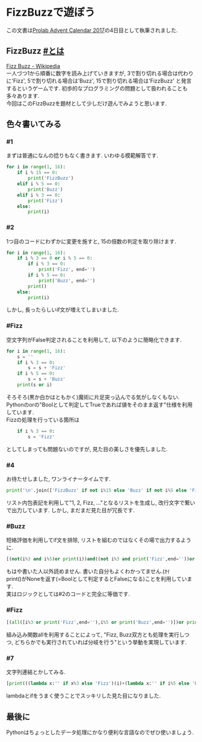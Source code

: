 # FizzBuzzで遊ぼう
この文書は[Prolab Advent Calendar 2017](https://adventar.org/calendars/2526)の4日目として執筆されました.
## FizzBuzz [#とは](https://twitter.com/search?q=%23とは)
[Fizz Buzz - Wikipedia](https://ja.wikipedia.org/wiki/Fizz_Buzz)  
一人づつ1から順番に数字を読み上げていきますが, 3で割り切れる場合は代わりに'Fizz', 5で割り切れる場合は'Buzz', 15で割り切れる場合は'FizzBuzz' と発言するというゲームです. 初歩的なプログラミングの問題として扱われることも多々あります.  
今回はこのFizzBuzzを題材として少しだけ遊んでみようと思います.
## 色々書いてみる
### #1
まずは普通になんの捻りもなく書きます. いわゆる模範解答です.
```python
for i in range(1, 16):
    if i % 15 == 0:
        print('FizzBuzz')
    elif i % 5 == 0:
        print('Buzz')
    elif i % 3 == 0:
        print('Fizz')
    else:
        print(i)
```
### #2
1つ目のコードにわずかに変更を施すと, 15の倍数の判定を取り除けます.
```python
for i in range(1, 16):
    if i % 3 == 0 or i % 5 == 0:
        if i % 3 == 0:
            print('Fizz', end='')
        if i % 5 == 0:
            print('Buzz', end='')
        print()
    else:
        print(i)
```
しかし, 長ったらしいif文が増えてしまいました.
### #Fizz
空文字列がFalse判定されることを利用して, 以下のように簡略化できます.
```python
for i in range(1, 16):
    s = ''
    if i % 3 == 0:
        s = s + 'Fizz'
    if i % 5 == 0:
        s = s + 'Buzz'
    print(s or i)
```
そろそろ(黒か白かはともかく)魔術に片足突っ込んでる気がしなくもない.  
Pythonのorの"Boolとして判定してTrueであれば値をそのまま返す"仕様を利用しています.  
Fizzの処理を行っている箇所は
```python
    if i % 3 == 0:
        s = 'Fizz'
```
としてしまっても問題ないのですが, 見た目の美しさを優先しました.
### #4
お待たせしました, ワンライナータイムです.
```python
print('\n'.join(['FizzBuzz' if not i%15 else 'Buzz' if not i%5 else 'Fizz' if not i%3 else str(i) for i in range(1,16)]))
```
リスト内包表記を利用して"1, 2, Fizz, ..."となるリストを生成し, 改行文字で繋いで出力しています.
しかし, まだまだ見た目が冗長です.
### #Buzz
短絡評価を利用してif文を排除, リストを組むのではなくその場で出力するように.
```python
[(not(i%3 and i%5)or print(i))and((not i%3 and print('Fizz',end=''))or(not i%5 and print('Buzz',end=''))or print())for i in range(1,16)]
```
もはや書いた人以外読めません. 書いた自分もよくわかってません.(ｵｲ  
print()がNoneを返す(=Boolとして判定するとFalseになる)ことを利用しています.  
実はロジックとしては#2のコードと完全に等価です.
### #Fizz
```python
[(all([i%3 or print('Fizz',end=''),i%5 or print('Buzz',end='')])or print())and print(i) for i in range(1,16)]
```
組み込み関数allを利用することによって, "Fizz, Buzz双方とも処理を実行しつつ, どちらかでも実行されていれば分岐を行う"という挙動を実現しています.
### #7
文字列連結とかしてみる.
```python
[print(((lambda x:'' if x%3 else 'Fizz')(i)+(lambda x:'' if i%5 else 'Buzz')(i))or i)for i in range(1,16)]
```
lambdaとifをうまく使うことでスッキリした見た目になりました.
## 最後に
Pythonはちょっとしたデータ処理にかなり便利な言語なのでぜひ使いましょう.
